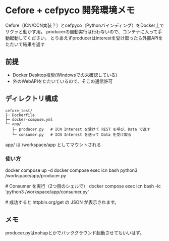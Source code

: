 # Cefore + cefpyco 開発環境メモ
Cefore（ICN/CCN実装？）とcefpyco（Pythonバインディング）をDocker上でサクッと動かす用。
producerの自動実行は行わないので、コンテナに入って手動起動してください。
とりあえずproducerはinterestを受け取ったら外部APIをたたいて結果を返す

## 前提
- Docker Desktop推奨(Windowsでの未確認している)
- 外のWebAPIをたたいているので、そこの通信許可

## ディレクトリ構成
```
cefore_test/  
├─ Dockerfile  
├─ docker-compose.yml  
└─ app/  
   ├─ producer.py   # ICN Interest を受けて REST を呼び、Data で返す  
   └─ consumer.py   # ICN Interest を送って Data を受け取る  
```

app/ は /workspace/app としてマウントされる

### 使い方
docker compose up -d
docker compose exec icn bash
python3 /workspace/app/producer.py

\# Consumer を実行（2つ目のシェルで）
docker compose exec icn bash -lc 'python3 /workspace/app/consumer.py'

\# 成功すると httpbin.org/get の JSON が表示されます。

## メモ
producer.pyはnohupとかでバックグラウンド起動させてもいいはず。
